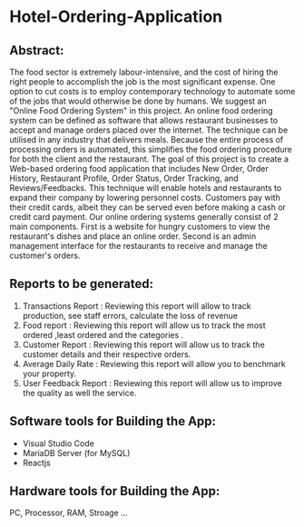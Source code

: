 # Hotel-Ordering-Application

## Abstract:
The food sector is extremely labour-intensive, and the cost of hiring the right people
to accomplish the job is the most significant expense. One option to cut costs is to
employ contemporary technology to automate some of the jobs that would otherwise
be done by humans. We suggest an "Online Food Ordering System" in this project. An
online food ordering system can be defined as software that allows restaurant
businesses to accept and manage orders placed over the internet. The technique can be
utilised in any industry that delivers meals. Because the entire process of processing
orders is automated, this simplifies the food ordering procedure for both the client and
the restaurant. The goal of this project is to create a Web-based ordering food
application that includes New Order, Order History, Restaurant Profile, Order Status,
Order Tracking, and Reviews/Feedbacks. This technique will enable hotels and
restaurants to expand their company by lowering personnel costs. Customers pay with
their credit cards, albeit they can be served even before making a cash or credit card
payment. Our online ordering systems generally consist of 2 main components. First is
a website for hungry customers to view the restaurant's dishes and place an online
order. Second is an admin management interface for the restaurants to receive and
manage the customer's orders.


## Reports to be generated:
1) Transactions Report : Reviewing this report will allow to track production, see staff errors, calculate the loss of revenue
2) Food report : Reviewing this report will allow us to track the most ordered ,least ordered and the categories .
3) Customer Report : Reviewing this report will allow us to track the customer details and their respective orders.
4) Average Daily Rate : Reviewing this report will allow you to benchmark your property.
5) User Feedback Report : Reviewing this report will allow us to improve the quality as well the service.


## Software tools for Building the App:
* Visual Studio Code 
* MariaDB Server (for MySQL)
* Reactjs
## Hardware tools for Building the App:
 PC, Processor, RAM, Stroage ...
